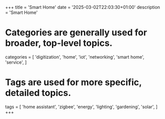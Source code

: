 +++
title = 'Smart Home'
date = '2025-03-02T22:03:30+01:00'
description = 'Smart Home'
# Categories are generally used for broader, top-level topics.
categories = [
 'digitization',
 'home',
 'iot',
 'networking',
 'smart home',
 'service',
]
# Tags are used for more specific, detailed topics.
tags = [
 'home assistant',
 'zigbee',
 'energy',
 'lighting',
 'gardening',
 'solar',
]
+++
